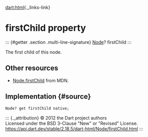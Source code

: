 [dart:html](../../dart-html/dart-html-library){._links-link}

firstChild property
===================

::: {#getter .section .multi-line-signature}
[Node](../node-class)? firstChild
:::

The first child of this node.

Other resources
---------------

-   [Node.firstChild](https://developer.mozilla.org/en-US/docs/Web/API/Node.firstChild)
    from MDN.

Implementation {#source}
--------------

``` {.language-dart data-language="dart"}
Node? get firstChild native;
```

::: {._attribution}
© 2012 the Dart project authors\
Licensed under the BSD 3-Clause \"New\" or \"Revised\" License.\
<https://api.dart.dev/stable/2.18.5/dart-html/Node/firstChild.html>
:::
